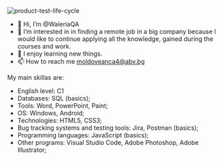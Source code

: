 ![product-test-life-cycle](https://user-images.githubusercontent.com/86474410/198015766-cb00bf71-884f-4c32-9a54-784e367647bb.jpg)

- 👋 Hi, I’m @WaleriaQA
- 👀 I’m interested in in finding a remote job in a big company because I would like to continue applying all the knowledge, gained during the courses and work.
- 🌱 I enjoy learning new things.
- 📫 How to reach me moldoveanca4@abv.bg

<!---
WaleriaQA/WaleriaQA is a ✨ special ✨ repository because its `README.md` (this file) appears on your GitHub profile.
You can click the Preview link to take a look at your changes.
--->
My main skillas are:
+ English level: C1
+ Databases: SQL (basics);
+ Tools: Word, PowerPoint, Paint;
+ OS: Windows, Android;
+ Technologies: HTML5, CSS3;
+ Bug tracking systems and testing tools: Jira, Postman (basics);
+ Programming languages: JavaScript (basics);
+ Other programs: Visual Studio Code, Adobe Photoshop, Adobe Illustrator;
